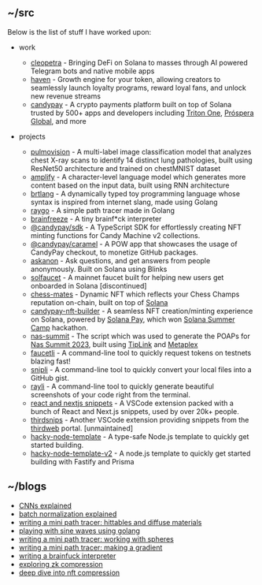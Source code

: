 ## ~/src

Below is the list of stuff I have worked upon:

- work
  - [cleopetra](https://docs.cleopetra.fun) - Bringing DeFi on Solana to masses through AI powered Telegram bots and native mobile apps
  - [haven](https://haven.fan) - Growth engine for your token, allowing creators to seamlessly launch loyalty programs, reward loyal fans, and unlock new revenue streams
  - [candypay](https://x.com/candypayfun) - A crypto payments platform built on top of Solana trusted by 500+ apps and developers including [Triton One](triton.one), [Próspera Global](https://www.prospera.co), and more

- projects
  - [pulmovision](https://github.com/0xMukesh/pulmovision) - A multi-label image classification model that analyzes chest X-ray scans to identify 14 distinct lung pathologies,
built using ResNet50 architecture and trained on chestMNIST dataset
  - [amplify](https://github.com/0xMukesh/amplify) - A character-level language model which generates more content based on the input data, built using RNN architecture
  - [brtlang](https://github.com/0xmukesh/brtlang) - A dynamically typed toy programming language whose syntax is inspired from internet slang, made using Golang
  - [raygo](https://github.com/0xmukesh/raygo) - A simple path tracer made in Golang
  - [brainfreeze](https://github.com/0xmukesh/brainfreeze) - A tiny brainf*ck interpreter 
  - [@candypay/sdk](https://github.com/candypay/sdk) - A TypeScript SDK for effortlessly creating NFT minting functions for Candy Machine v2 collections. 
  - [@candypay/caramel](https://github.com/candypay/caramel) - A POW app that showcases the usage of CandyPay checkout, to monetize GitHub packages.
  - [askanon](https://askanon.fun) - Ask questions, and get answers from people anonymously. Built on Solana using Blinks
  - [solfaucet](https://solfaucet.fun) - A mainnet faucet built for helping new users get onboarded in Solana [discontinued]
  - [chess-mates](https://github.com/SuperteamDAO/chess-mates) - Dynamic NFT which reflects your Chess Champs reputation on-chain, built on top of [Solana](https://solana.com)
  - [candypay-nft-builder](https://pitch.com/public/329fca8c-d130-4d23-b480-263be0cef3ef) - A seamless NFT creation/minting experience on Solana, powered by [Solana Pay](https://github.com/solana-labs/solana-pay), which won [Solana Summer Camp](https://solana.com/news/solana-summer-camp-winners) hackathon.
  - [nas-summit](https://github.com/0xMukesh/nas-summit) - The script which was used to generate the POAPs for [Nas Summit 2023](https://www.nassummit.com/event/jakarta), built using [TipLink](https://tiplink.io) and [Metaplex](https://metaplex.com)
  - [faucetli](https://github.com/0xMukesh/faucetli) - A command-line tool to quickly request tokens on testnets blazing fast!
  - [snipli](https://github.com/0xMukesh/snipli) - A command-line tool to quickly convert your local files into a GitHub gist.
  - [rayli](https://github.com/avneesh0612/rayli) - A command-line tool to quickly generate beautiful screenshots of your code right from the terminal.
  - [react and nextjs snippets](https://github.com/avneesh0612/react-nextjs-snippets) - A VSCode extension packed with a bunch of React and Next.js snippets, used by over 20k+ people.
  - [thirdsnips](https://github.com/avneesh0612/thirdsnips) - Another VSCode extension providing snippets from the [thirdweb](https://thirdweb.com/) portal. [unmaintained]
  - [hacky-node-template](https://github.com/0xMukesh/hacky-node-template) - A type-safe Node.js template to quickly get started building.
  - [hacky-node-template-v2](https://github.com/0xMukesh/hacky-node-template-v2) - A node.js template to quickly get started building with Fastify and Prisma

## ~/blogs

- [CNNs explained](https://0xmukesh.bearblog.dev/cnns-explained/)
- [batch normalization explained](https://0xmukesh.bearblog.dev/batch-normalization-explained/)
- [writing a mini path tracer: hittables and diffuse materials](https://0xmukesh.github.io/blogs/006.html)
- [playing with sine waves using golang](https://0xmukesh.github.io/blogs/005.html)
- [writing a mini path tracer: working with spheres](https://0xmukesh.github.io/blogs/004.html)
- [writing a mini path tracer: making a gradient](https://0xmukesh.github.io/blogs/003.html)
- [writing a brainfuck interpreter](https://0xmukesh.github.io/blogs/002.html)
- [exploring zk compression](https://hackmd.io/Mp_8X5RLSea_vXTT9j7blA)
- [deep dive into nft compression](https://hackmd.io/ghK-7ytzSFyWSdiR0Rx8ug)
